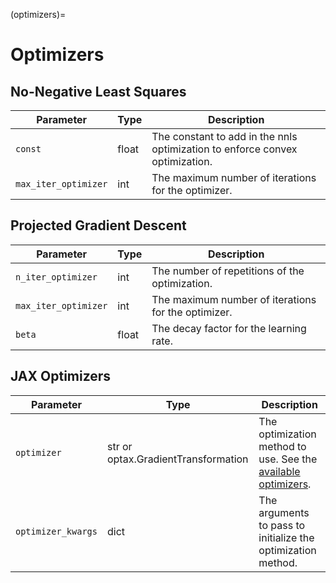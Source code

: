 (optimizers)=

# Optimizers


## No-Negative Least Squares

| Parameter            | Type   | Description                                                                  |
|----------------------|--------|------------------------------------------------------------------------------|
| `const`              | float  | The constant to add in the nnls optimization to enforce convex optimization. |
| `max_iter_optimizer` | int    | The maximum number of iterations for the optimizer.                          |


## Projected Gradient Descent

| Parameter            | Type  | Description                                         |
|----------------------|-------|-----------------------------------------------------|
| `n_iter_optimizer`   | int   | The number of repetitions of the optimization.      |
| `max_iter_optimizer` | int   | The maximum number of iterations for the optimizer. |
| `beta`               | float | The decay factor for the learning rate.             |

## JAX Optimizers

| Parameter          | Type                                | Description                                                                                                                 |
|--------------------|-------------------------------------|-----------------------------------------------------------------------------------------------------------------------------|
| `optimizer`        | str or optax.GradientTransformation | The optimization method to use. See the [available optimizers](https://optax.readthedocs.io/en/latest/api/optimizers.html). |
| `optimizer_kwargs` | dict                                | The arguments to pass to initialize the optimization method.                                                                |
